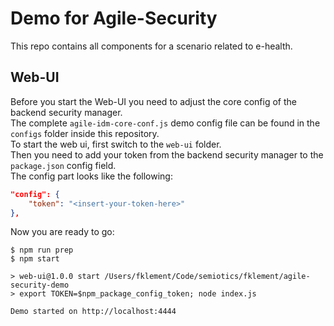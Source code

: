 # Demo for Agile-Security
This repo contains all components for a scenario related to e-health.

## Web-UI
Before you start the Web-UI you need to adjust the core config of the backend security manager.  
The complete `agile-idm-core-conf.js` demo config file can be found in the `configs` folder inside this repository.  
To start the web ui, first switch to the `web-ui` folder.  
Then you need to add your token from the backend security manager to the `package.json` config field.  
The config part looks like the following:
```json
"config": {
    "token": "<insert-your-token-here>"
},
```

Now you are ready to go:
```shell
$ npm run prep
$ npm start

> web-ui@1.0.0 start /Users/fklement/Code/semiotics/fklement/agile-security-demo
> export TOKEN=$npm_package_config_token; node index.js

Demo started on http://localhost:4444
```